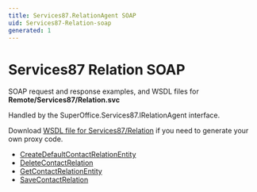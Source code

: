 ```yaml
---
title: Services87.RelationAgent SOAP
uid: Services87-Relation-soap
generated: 1
---
```


# Services87 Relation SOAP

SOAP request and response examples, and WSDL files for **Remote/Services87/Relation.svc**

Handled by the <see cref="T:SuperOffice.Services87.IRelationAgent">SuperOffice.Services87.IRelationAgent</see> interface.

Download [WSDL file for Services87/Relation](../Services87-Relation.md) if you need to generate your own proxy code.

* [CreateDefaultContactRelationEntity](CreateDefaultContactRelationEntity.md)
* [DeleteContactRelation](DeleteContactRelation.md)
* [GetContactRelationEntity](GetContactRelationEntity.md)
* [SaveContactRelation](SaveContactRelation.md)
